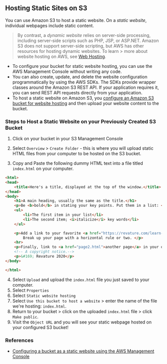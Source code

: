 ## Hosting Static Sites on S3
You can use Amazon S3 to host a static website. On a *static website*, individual webpages include static content.

> By contrast, a *dynamic website* relies on server-side processing, including server-side scripts such as PHP, JSP, or ASP.NET. Amazon S3 does not support server-side scripting, but AWS has other resources for hosting dynamic websites. To learn > more about website hosting on AWS, see [Web Hosting](https://aws.amazon.com/websites/).

* To configure your bucket for static website hosting, you can use the AWS Management Console without writing any code.
* You can also create, update, and delete the website configuration programmatically by using the AWS SDKs. The SDKs provide wrapper classes around the Amazon S3 REST API. If your application requires it, you can send REST API requests directly from your application.
* To host a static website on Amazon S3, you [configure an Amazon S3 bucket for website hosting](./s3-bucket-configuration.md) and then upload your website content to the bucket.

### Steps to Host a Static Website on your Previously Created S3 Bucket
1. Click on your bucket in your S3 Management Console
2. Select `Overview` > `Create Folder` - this is where you will upload static HTML files from your computer to be hosted on the S3 bucket.

3. Copy and Paste the following dummy HTML text into a file titled `index.html` on your computer. 

```html
<html>
<head>
    <title>Here's a title, displayed at the top of the window.</title>
</head>
<body>
    <h1>A main heading, usually the same as the title.</h1>
    <p>Be <b>bold</b> in stating your key points. Put them in a list: </p>
    <ul>
        <li>The first item in your list</li>
        <li>The second item; <i>italicize</i> key words</li>
    </ul>

    <p>Add a link to your favorite <a href="https://revature.com/learn-to-code/">Web site</a>.
        Break up your page with a horizontal rule or two. </p>
    <hr>
    <p>Finally, link to <a href="page2.html">another page</a> in your own Web site.</p>
    <!-- A copyright notice.-->
    <p>&#169; Revature 2020</p>
</body>

</html>
```

4. Select `Upload` and upload the `index.html` file you just saved to your computer.
5. Select `Properties`
6. Select `Static website hosting`
7. Select `Use this bucket to host a website` > enter the name of the file we're hosting: `index.html`.
8. Return to your bucket > click on the uploaded `index.html` file > click `Make public`.
9.  Visit the `Object URL` and you will see your static webpage hosted on your configured S3 bucket!


### References
* [Configuring a bucket as a static website using the AWS Management Console](https://docs.aws.amazon.com/AmazonS3/latest/dev/HowDoIWebsiteConfiguration.html)
